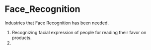 # Face_Recognition

Industries that Face Recognition has been needed.
1. Recognizing facial expression of people for reading their favor on products.
2. 
